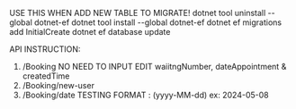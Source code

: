 USE THIS WHEN ADD NEW TABLE TO MIGRATE!
dotnet tool uninstall --global dotnet-ef
dotnet tool install --global dotnet-ef
dotnet ef migrations add InitialCreate
dotnet ef database update

API INSTRUCTION:
1. /Booking
   NO NEED TO INPUT EDIT waiitngNumber, dateAppointment & createdTime
2. /Booking/new-user
3. /Booking/date
   TESTING FORMAT : (yyyy-MM-dd) ex: 2024-05-08
